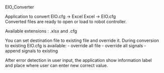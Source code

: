 EIO_Converter 

Application to convert  EIO.cfg -> Excel 
                        Excel -> EIO.cfg    
Converted files are ready to open or load to robot controller.

Available extensions : .xlsx and .cfg

You can set destination file to existing file and override it.
During conversion to existing EIO.cfg is available:
    - override all file 
    - override all signals
    - append signals to existing

After error detection in user input, the application show information label and place 
where user can enter new correct value.